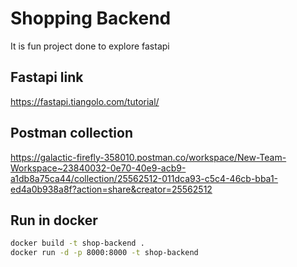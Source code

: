 # Shopping Backend

It is fun project done to explore fastapi

## Fastapi link

https://fastapi.tiangolo.com/tutorial/

## Postman collection

https://galactic-firefly-358010.postman.co/workspace/New-Team-Workspace~23840032-0e70-40e9-acb9-a1db8a75ca44/collection/25562512-011dca93-c5c4-46cb-bba1-ed4a0b938a8f?action=share&creator=25562512

## Run in docker

```sh
docker build -t shop-backend .
docker run -d -p 8000:8000 -t shop-backend
```